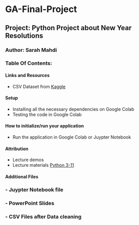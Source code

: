 # GA-Final-Project


## Project: Python Project about New Year Resolutions

### Author: Sarah Mahdi

### Table Of Contents:

#### Links and Resources

- CSV Dataset from [Kaggle]( https://www.kaggle.com/datasets/ankit1743/new-year-resolutions-dataset/data)

#### Setup
- Installing all the necessary dependencies on Google Colab
- Testing the code in Google Colab

#### How to initialize/run your application

- Run the application in Google Colab or Juypter Notebook

#### Attribution

- Lecture demos 
- Lecture materials [Python 3-11](https://git.generalassemb.ly/python-311/python-311-core)

#### Additional Files 

### - Juypter Notebook file 

### - PowerPoint Slides

### - CSV Files after Data cleaning
